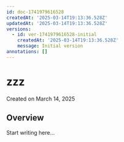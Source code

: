 ```yaml
---
id: doc-1741979616528
createdAt: '2025-03-14T19:13:36.528Z'
updatedAt: '2025-03-14T19:13:36.528Z'
versions:
  - id: ver-1741979616528-initial
    createdAt: '2025-03-14T19:13:36.528Z'
    message: Initial version
annotations: []
---
```



# zzz

Created on March 14, 2025


## Overview




Start writing here...
